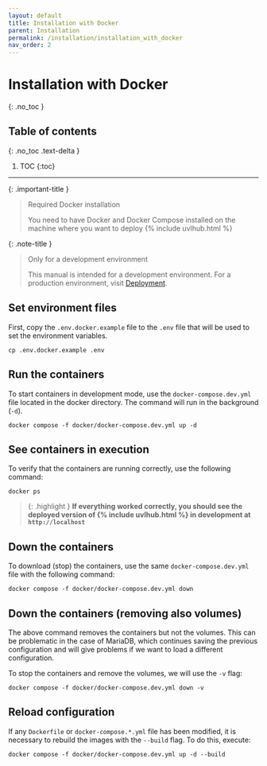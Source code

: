```yaml
---
layout: default
title: Installation with Docker
parent: Installation
permalink: /installation/installation_with_docker
nav_order: 2
---
```


# Installation with Docker
{: .no_toc }

## Table of contents
{: .no_toc .text-delta }

1. TOC
{:toc}

---

{: .important-title }
> <i class="fa-brands fa-docker"></i> Required Docker installation
>
> You need to have Docker and Docker Compose installed on the machine where you want to deploy {% include uvlhub.html %} 

{: .note-title }
> <i class="fa-solid fa-code"></i> Only for a development environment
>
> This manual is intended for a development environment. For a production environment, visit [Deployment]({{site.baseurl}}/deployment).


## Set environment files

First, copy the `.env.docker.example` file to the `.env` file that will be used to set the environment variables.

```
cp .env.docker.example .env
```

## Run the containers

To start containers in development mode, use the `docker-compose.dev.yml` file located in the docker directory. The command will run in the background (`-d`).

```
docker compose -f docker/docker-compose.dev.yml up -d 
```

## See containers in execution

To verify that the containers are running correctly, use the following command:

```
docker ps
```

> {: .highlight }
  **If everything worked correctly, you should see the deployed version of {% include uvlhub.html %} in development at `http://localhost`**

## Down the containers

To download (stop) the containers, use the same `docker-compose.dev.yml` file with the following command:

```
docker compose -f docker/docker-compose.dev.yml down
```

## Down the containers (removing also volumes)

The above command removes the containers but not the volumes. This can be problematic in the case of MariaDB, which continues saving the previous configuration and will give problems if we want to load a different configuration.

To stop the containers and remove the volumes, we will use the `-v` flag:

```
docker compose -f docker/docker-compose.dev.yml down -v
```

## Reload configuration

If any `Dockerfile` or `docker-compose.*.yml` file has been modified, it is necessary to rebuild the images with the `--build` flag. To do this, execute:

```
docker compose -f docker/docker-compose.dev.yml up -d --build
```
